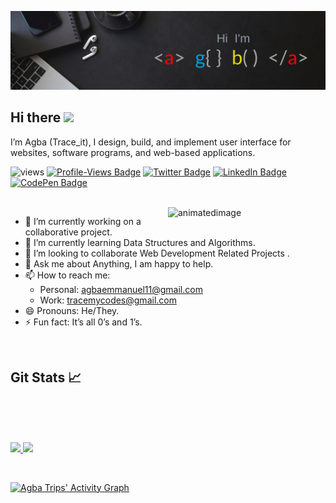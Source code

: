[![Agba's GitHub Banner](./assets/Agbabannerimage.png)](https://tracemycodes.dev)

## Hi there <img src="https://raw.githubusercontent.com/iampavangandhi/iampavangandhi/master/gifs/Hi.gif" width="25px">

I’m Agba (Trace_it), I design, build, and implement user interface for websites, software programs, and web-based applications.

![views](https://views-badge.glitch.me/badge?page_id=tracemycodes)
[![Profile-Views Badge](https://badges.pufler.dev/visits/tracemycodes/tracemycodes)](https:tracemycodes.dev)
[![Twitter Badge](https://img.shields.io/badge/Twitter-Profile-informational?style=flat&logo=twitter&logoColor=white&color=1CA2F1)](https://twitter.com/trace__it)
[![LinkedIn Badge](https://img.shields.io/badge/LinkedIn-Profile-informational?style=flat&logo=linkedin&logoColor=white&color=0D76A8)](https://www.linkedin.com/in/emmanuel-agba-4565bb228)
[![CodePen Badge](https://img.shields.io/badge/CodePen-Profile-informational?style=flat&logo=codepen&logoColor=white&color=black)](https://codepen.io/tracemycodes)

<br>

<img align="right" width="50%" src="https://i.ibb.co/b2s4dQp/animation-500-kxa883sd.gif" alt="animatedimage" border="0" margin-top="-20px">

- 🔭 I’m currently working on a collaborative project.
- 🌱 I’m currently learning Data Structures and Algorithms.
- 👯 I’m looking to collaborate Web Development Related Projects .
- 💬 Ask me about Anything, I am happy to help.
- 📫 How to reach me:
  - Personal: agbaemmanuel11@gmail.com
  - Work: tracemycodes@gmail.com
- 😄 Pronouns: He/They.
- ⚡ Fun fact: It’s all 0’s and 1’s.

<br clear="right"/>

## Git Stats &#x1f4c8;

<br>
<!-- <a href="https://github.com/tracemycodes">
  <img align="center" style="margin:0.5rem" src="https://github-readme-stats.vercel.app/api/top-langs/?username=tracemycodes&title_color=ffffff&text_color=c9cacc&icon_color=4AB197&bg_color=1A2B34" />
</a>  -->

<!-- <a href="https://github.com/tracemycodes"><img align="left" style="margin:0.5rem" src="https://github-readme-stats.vercel.app/api?username=tracemycodes&show_icons=true&line_height=27&count_private=true&title_color=ffffff&text_color=c9cacc&icon_color=4AB097&bg_color=1A2B34" alt="Agba's GitHub Stats" /></a> -->

<!-- [![Top Chart](https://github-readme-stats.vercel.app/api?username=tracemycodes&show_icons=true&line_height=27&count_private=true&title_color=ffffff&text_color=c9cacc&icon_color=4AB097&bg_color=1A2B34)](https://github.com/tracemycodes/github-readme-stats) -->

<!-- [![Top Langs](https://github-readme-stats.vercel.app/api/top-langs/?username=tracemycodes&title_color=ffffff&text_color=c9cacc&icon_color=4AB197&bg_color=1A2B34)](https://github.com/tracemycodes/github-readme-stats) -->

<br>

<br/>
<p align="left">
  <a href="https://tracemycodes.dev/">
  <!-- <img width="49.5%" src="https://github-readme-stats.vercel.app/api?username=tracemycodes&show_icons=true&theme=gruvbox&hide_border=true" /> -->
    <img width="49.5%" src="https://github-readme-stats.vercel.app/api/top-langs/?username=tracemycodes&title_color=ffffff&text_color=c9cacc&icon_color=4AB197&bg_color=1A2B34" />
    <img width="49.5%" src="https://github-readme-streak-stats.herokuapp.com/?user=tracemycodes&theme=gruvbox&hide_border=true" />

  </a>
</p>
<br>

[![Agba Trips' Activity Graph](https://activity-graph.herokuapp.com/graph?username=tracemycodes&custom_title=Trace_it%20Trips's%20Contribution%20Graph&theme=gruvbox&bg_color=282828&hide_border=true&line=d1a01f&point=c58545)](https://tracemycodes.dev)
